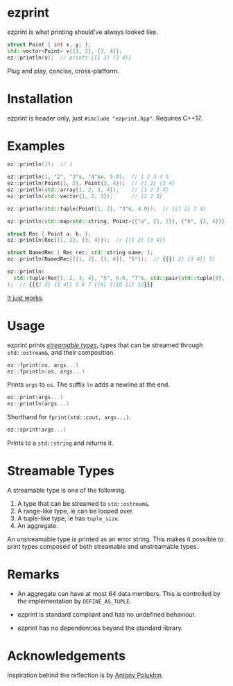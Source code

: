 # ezprint

ezprint is what printing should've always looked like.

````c++
struct Point { int x, y; };
std::vector<Point> v{{1, 2}, {3, 4}};
ez::println(v);  // prints {{1 2} {3 4}}
````

Plug and play, concise, cross-platform.

# Installation
ezprint is header only, just `#include "ezprint.hpp"`. Requires C++17.

# Examples

````c++
ez::println(1);  // 1

ez::println(1, "2", "3"s, "4"sv, 5.0);  // 1 2 3 4 5
ez::println(Point{1, 2}, Point{3, 4});  // {1 2} {3 4}
ez::println(std::array{1, 2, 3, 4});    // {1 2 3 4}
ez::println(std::vector{1, 2, 3});      // {1 2 3}

ez::println(std::tuple{Point{1, 2}, "3"s, 4.0});  // {{1 2} 3 4}

ez::println(std::map<std::string, Point>{{"a", {1, 2}}, {"b", {3, 4}}});  // {a: {1 2}  b: {4 5}}

struct Rec { Point a, b; };
ez::println(Rec{{1, 2}, {3, 4}});  // {{1 2} {3 4}}

struct NamedRec { Rec rec; std::string name; };
ez::println(NamedRec{{{1, 2}, {3, 4}}, "5"});  // {{{1 2} {3 4}} 5}

ez::println(
  std::tuple{Rec{1, 2, 3, 4}, "5", 6.0, "7"s, std::pair{std::tuple{8}, std::tuple{Point{10, 11}, "12"sv}}}
);  // {{{1 2} {3 4}} 5 6 7 {{8} {{10 11} 12}}}
````

[It just works](https://wandbox.org/permlink/98gWcS8kMGbau7TG).

# Usage

ezprint prints [_streamable types_](#Streamable-Types), types that can be streamed through `std::ostream&`, and their composition.

````c++
ez::fprint(os, args...)
ez::fprintln(os, args...)
````

Prints `args` to `os`. The suffix `ln` adds a newline at the end.

````c++
ez::print(args...)
ez::println(args...)
````

Shorthand for `fprint(std::cout, args...)`.

````c++
ez::sprint(args...)
````

Prints to a `std::string` and returns it.

# Streamable Types

A streamable type is one of the following.

1. A type that can be streamed to `std::ostream&`.
2. A range-like type, ie can be looped over.
3. A tuple-like type, ie has `tuple_size`.
4. An aggregate.

An unstreamable type is printed as an error string. This makes it possible to print types composed of both streamable and unstreamable types.

# Remarks

* An aggregate can have at most 64 data members. This is controlled by the implementation by `DEFINE_AS_TUPLE`.

* ezprint is standard compliant and has no undefined behaviour.

* ezprint has no dependencies beyond the standard library.

# Acknowledgements
Inspiration behind the reflection is by [Antony Polukhin](https://www.youtube.com/watch?v=abdeAew3gmQ).
